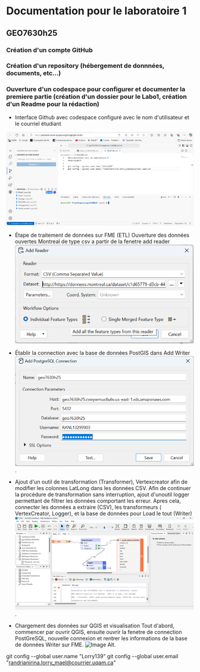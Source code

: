 # Documentation pour le laboratoire 1
## GEO7630h25

### Création d'un compte GitHub
### Création d'un repository (hébergement de donnnées, documents, etc...)
### Ouverture d'un codespace pour configurer et documenter la premiere partie (création d'un dossier pour le Labo1, création d'un Readme pour la rédaction)

- Interface Github avec codespace configuré avec le nom d'utilisateur et le courriel étudiant

![Image Alt](https://github.com/Lorry139/geo7630h25/blob/e10a74d052c8fa8df2320f0700c831df99692642/Laboratoire%201/Capture%20d%E2%80%99%C3%A9cran%202025-02-01%20123131.png)

- Étape de traitement de données sur FME (ETL)
Ouverture des données ouvertes Montreal de type csv a partir de la fenetre add reader
![Image Alt](https://github.com/Lorry139/geo7630h25/blob/85130a233eaa11bc9cc654cb7f6331133d8e94cd/Laboratoire%201/Capture%20d%E2%80%99%C3%A9cran%202025-02-01%20124238.png)

- Établir la connection avec la base de données PostGIS dans Add Writer
![Image Alt](https://github.com/Lorry139/geo7630h25/blob/74536bb5034dc21871ef818178c2d3253078be3c/Laboratoire%201/Capture%20d%E2%80%99%C3%A9cran%202025-02-01%20132447.png).

- Ajout d'un outil de transformation (Transformer), Vertexcreator afin de modifier les colonnes LatLong dans les données CSV.
Afin de continuer la procédure de transformation sans interruption, ajout d'unoutil logger permettant de filtrer les données comportant les erreur.
Apres cela, connecter les données a extraire (CSV), les transformeurs ( VertexCreator, Logger), et la base de données pour Load le tout (Writer)
![Image Alt](https://github.com/Lorry139/geo7630h25/blob/ad0c11df6aa884603336e7012fa505e4381a83a5/Laboratoire%201/Capture%20d%E2%80%99%C3%A9cran%202025-02-01%20171444.png).

- Chargement des données sur QGIS et visualisation
Tout d'abord, commencer par ouvrir QGIS, ensuite ouvrir la fenetre de connection PostGreSQL, nouvelle connexion et rentrer les informations de la base de données Writer sur FME.
![Image Alt](image_url).


git config --global user.name "Lorry139"
git config --global user.email "randrianirina.lorry_mael@courrier.uqam.ca"

